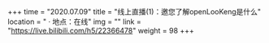 +++ 
time = "2020.07.09" 
title = "线上直播(1)：邀您了解openLooKeng是什么" 
location = " · 地点：在线" 
img = "" 
link = "https://live.bilibili.com/h5/22366478"
weight = 98
+++
